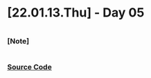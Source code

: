 # [22.01.13.Thu] - Day 05

##

#

### [Note]

#

### [Source Code](https://github.com/ding-co/developer-dignity/tree/main/boot-camp/practice/January/day05)
